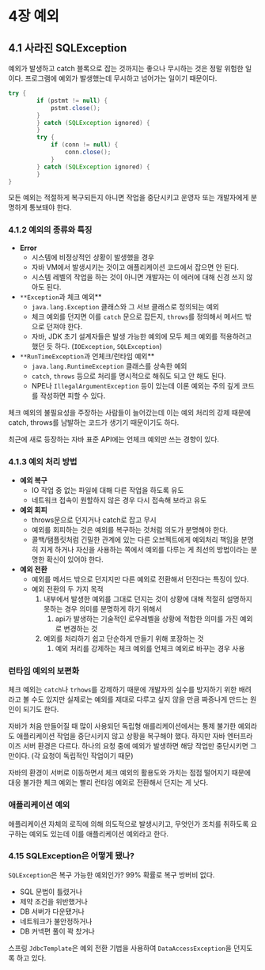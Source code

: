 # 4장 예외
## 4.1 사라진 SQLException

예외가 발생하고 catch 블록으로 잡는 것까지는 좋으나 무시하는 것은 정말 위험한 일이다. 프로그램에 예외가 발생했는데 무시하고 넘어가는 일이기 때문이다.

```java
try {
		if (pstmt != null) {
			pstmt.close();
		}
		} catch (SQLException ignored) {
		}
		try {
			if (conn != null) {
				conn.close();
			}
		} catch (SQLException ignored) {
		}
}
```

모든 예외는 적절하게 복구되든지 아니면 작업을 중단시키고 운영자 또는 개발자에게 분명하게 통보돼야 한다.

### 4.1.2 예외의 종류와 특징

- **Error**
    - 시스템에 비정상적인 상황이 발생했을 경우
    - 자바 VM에서 발생시키는 것이고 애플리케이션 코드에서 잡으면 안 된다.
    - 시스템 레벨의 작업을 하는 것이 아니면 개발자는 이 에러에 대해 신경 쓰지 않아도 된다.
- `**Exception`과 체크 예외**
    - `java.lang.Exception` 클래스와 그 서브 클래스로 정의되는 예외
    - 체크 예외를 던지면 이를 `catch` 문으로 잡든지, `throws`를 정의해서 메서드 밖으로 던져야 한다.
    - 자바, JDK 초기 설계자들은 발생 가능한 예외에 모두 체크 예외를 적용하려고 했던 듯 하다. (`IOException`, `SQLException`)
- `**RunTimeException`과 언체크/런타임 예외**
    - `java.lang.RuntimeException` 클래스를 상속한 예외
    - `catch`, `throws` 등으로 처리를 명시적으로 해줘도 되고 안 해도 된다.
    - NPE나 `IllegalArgumentException` 등이 있는데 이론 예외는 주의 깊게 코드를 작성하면 피할 수 있다.

체크 예외의 불필요성을 주장하는 사람들이 늘어갔는데 이는 예외 처리의 강제 때문에 catch, throws를 남발하는 코드가 생기기 때문이기도 하다.

최근에 새로 등장하는 자바 표준 API에는 언체크 예외만 쓰는 경향이 있다.

### 4.1.3 예외 처리 방법

- **예외 복구**
    - IO 작업 중 없는 파일에 대해 다른 작업을 하도록 유도
    - 네트워크 접속이 원할하지 않은 경우 다시 접속해 보라고 유도
- **예외 회피**
    - throws문으로 던지거나 catch로 잡고 무시
    - 예외를 회피하는 것은 예외를 복구하는 것처럼 의도가 분명해야 한다.
    - 콜백/탬플릿처럼 긴밀한 관계에 있는 다른 오브젝트에게 예외처리 책임을 분명히 지게 하거나 자신을 사용하는 쪽에서 예외를 다루는 게 최선의 방법이라는 분명한 확신이 있어야 한다.
- **예외 전환**
    - 예외를 메서드 밖으로 던지지만 다른 예외로 전환해서 던진다는 특징이 있다.
    - 예외 전환의 두 가지 목적
        1. 내부에서 발생한 예외를 그대로 던지는 것이 상황에 대해 적절히 설명하지 못하는 경우 의미를 분명하게 하기 위해서
            1. api가 발생하는 기술적인 로우레벨을 상황에 적합한 의미를 가진 예외로 변경하는 것
        2. 예외를 처리하기 쉽고 단순하게 만들기 위해 포장하는 것
            1. 예외 처리를 강제하는 체크 예외를 언체크 예외로 바꾸는 경우 사용

### 런타임 예외의 보편화

체크 예외는 `catch`나 `trhows`를 강제하기 때문에 개발자의 실수를 방지하기 위한 배려라고 볼 수도 있지만 실제로는 예외를 제대로 다루고 싶지 않을 만큼 짜증나게 만드는 원인이 되기도 한다.

자바가 처음 만들어질 때 많이 사용되던 독립형 애를리케이션에서는 통제 불가한 예외라도 애플리케이션 작업을 중단시키지 않고 상황을 복구해야 했다. 하지만 자바 엔터프라이즈 서버 환경은 다르다. 하나의 요청 중에 예외가 발생하면 해당 작업만 중단시키면 그만이다. (각 요청이 독립적인 작업이기 때문)

자바의 환경이 서버로 이동하면서 체크 예외의 활용도와 가치는 점점 떨어지기 때문에 대응 불가한 체크 예외는 빨리 런타임 예외로 전환해서 던지는 게 낫다.

### 애플리케이션 예외

애플리케이션 자체의 로직에 의해 의도적으로 발생시키고, 무엇인가 조치를 취하도록 요구하는 예외도 있는데 이를 애플리케이션 예외라고 한다.

### 4.15 SQLException은 어떻게 됐나?

`SQLException`은 복구 가능한 예외인가? 99% 확률로 복구 방버비 없다.

- SQL 문법이 틀렸거나
- 제약 조건을 위반했거나
- DB 서버가 다운됐거나
- 네트워크가 불안정하거나
- DB 커넥편 풀이 꽉 찼거나

스프링 `JdbcTemplate`은 예외 전환 기법을 사용하여 `DataAccessException`을 던지도록 하고 있다.
